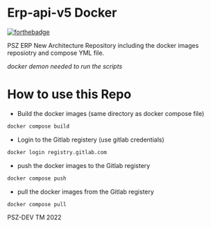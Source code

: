 # Erp-api-v5 Docker


[![forthebadge](https://forthebadge.com/images/badges/made-with-c-sharp.svg)](http://forthebadge.com)

PSZ ERP New Architecture Repository including the docker images reposiotry and compose YML file. 


*docker demon needed to run the scripts*

# How to use this Repo
- Build the docker  images (same directory as docker compose file)

```sh
docker compose build 
```
- Login to the Gitlab registery  (use gitlab credentials)

```sh
docker login registry.gitlab.com
```
- push the docker images to the Gitlab registery  

```sh
docker compose push
```

- pull the docker images from the Gitlab registery  

```sh
docker compose pull 
```




PSZ-DEV TM 2022 
